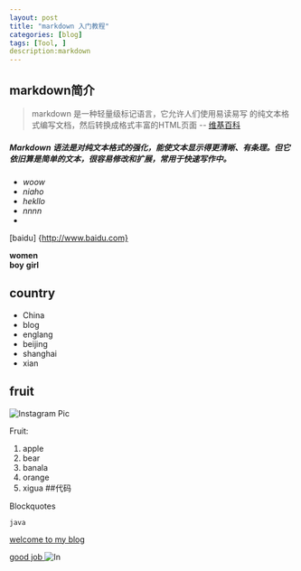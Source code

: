 ```yaml
---
layout: post
title: "markdown 入门教程"
categories: [blog]
tags: [Tool, ]
description:markdown
---
```

## markdown简介

>markdown 是一种轻量级标记语言，它允许人们使用易读易写
的纯文本格式编写文档，然后转换成格式丰富的HTML页面 --
[维基百科](https://zh.wikipedia.org/wiki/Markdown)


##### Markdown 语法是对纯文本格式的强化，能使文本显示得更清晰、有条理。但它依旧算是简单的文本，很容易修改和扩展，常用于快速写作中。
* *woow*
* *niaho*
* *hekllo*
* *nnnn*
* 

[baidu]  {http://www.baidu.com}

**women**  
**boy**
**girl**

## country

* China
* blog
* englang 
* beijing
* shanghai 
* xian 
## fruit



 ![Instagram Pic](http://i.imgur.com/UKhrRrK.jpg)

Fruit:

1. apple
2. bear
3. banala
4. orange
5. xigua
##代码


Blockquotes


    java

[ welcome to my blog ](https;//jinjidekiki.github.io)

[ good job ]( https;//jinjidecoco.github,io)
![In](http://i.imgur.com/UKhrRrK.jpg)